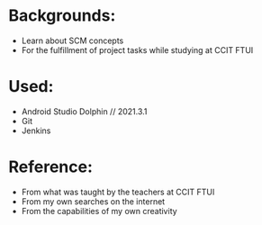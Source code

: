 # Backgrounds:
- Learn about SCM concepts
- For the fulfillment of project tasks while studying at CCIT FTUI

# Used:
- Android Studio Dolphin // 2021.3.1
- Git
- Jenkins

# Reference:
- From what was taught by the teachers at CCIT FTUI
- From my own searches on the internet
- From the capabilities of my own creativity
